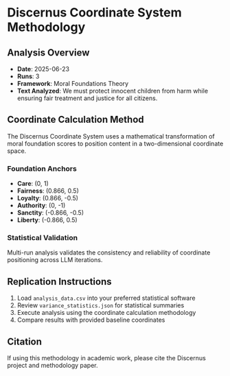 # Discernus Coordinate System Methodology

## Analysis Overview
- **Date**: 2025-06-23
- **Runs**: 3
- **Framework**: Moral Foundations Theory
- **Text Analyzed**: We must protect innocent children from harm while ensuring fair treatment and justice for all citizens.

## Coordinate Calculation Method
The Discernus Coordinate System uses a mathematical transformation of moral foundation scores to position content in a two-dimensional coordinate space.

### Foundation Anchors
- **Care**: (0, 1)
- **Fairness**: (0.866, 0.5)  
- **Loyalty**: (0.866, -0.5)
- **Authority**: (0, -1)
- **Sanctity**: (-0.866, -0.5)
- **Liberty**: (-0.866, 0.5)

### Statistical Validation
Multi-run analysis validates the consistency and reliability of coordinate positioning across LLM iterations.

## Replication Instructions
1. Load `analysis_data.csv` into your preferred statistical software
2. Review `variance_statistics.json` for statistical summaries
3. Execute analysis using the coordinate calculation methodology
4. Compare results with provided baseline coordinates

## Citation
If using this methodology in academic work, please cite the Discernus project and methodology paper.
